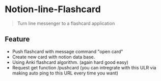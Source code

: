 ﻿# Notion-line-Flashcard
> Turn line messenger to a flashcard application

## Feature
- Push flashcard with message command "open card"
- Create new card with notion data base.
- Using Anki flashcard algorithm. (again hard good easy)
- Request get function /pushcard (you can intregrate with this ULR via making auto ping to this URL every time you want)
